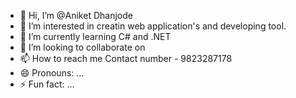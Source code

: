 - 👋 Hi, I’m @Aniket Dhanjode
- 👀 I’m interested in creatin web application's and developing tool.
- 🌱 I’m currently learning C# and .NET
- 💞️ I’m looking to collaborate on 
- 📫 How to reach me Contact number - 9823287178
- 😄 Pronouns: ...
- ⚡ Fun fact: ...

<!---
Aniket28071999/Aniket28071999 is a ✨ special ✨ repository because its `README.md` (this file) appears on your GitHub profile.
You can click the Preview link to take a look at your changes.
--->
